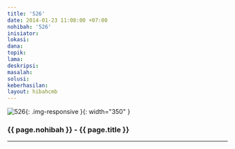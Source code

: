 ```yaml
---
title: '526'
date: 2014-01-23 11:08:00 +07:00
nohibah: '526'
inisiator: 
lokasi: 
dana: 
topik: 
lama: 
deskripsi: 
masalah: 
solusi: 
keberhasilan: 
layout: hibahcmb
---
```


![526](/static/img/hibahcmb/526.png){: .img-responsive }{: width="350" }

### {{ page.nohibah }} - {{ page.title }}

---
